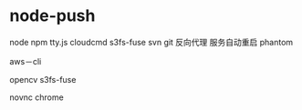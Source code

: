 # node-push

node npm
tty.js
cloudcmd
s3fs-fuse
svn
git
反向代理
服务自动重启
phantom

aws－cli

opencv
s3fs-fuse


novnc
chrome